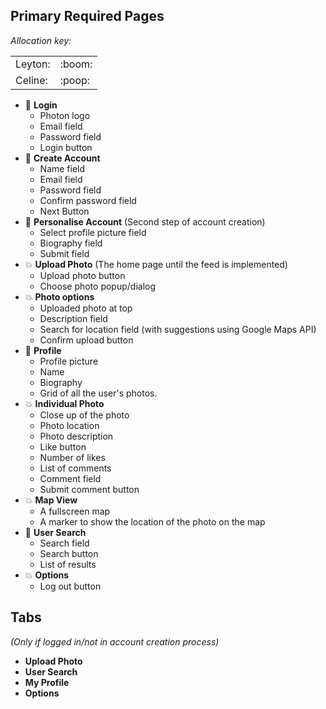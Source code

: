 ## Primary Required Pages
*Allocation key:*
<table>
<tr>
    <td>Leyton:</td>
    <td>:boom:</td>
</tr>
<tr>
    <td>Celine:</td>
    <td>:poop:</td>
</tr>
</table>

- :poop: **Login**
    - Photon logo
    - Email field
    - Password field
    - Login button
- :poop: **Create Account**
    - Name field
    - Email field
    - Password field
    - Confirm password field
    - Next Button
- :poop: **Personalise Account** (Second step of account creation)
    - Select profile picture field
    - Biography field
    - Submit field
- :boom: **Upload Photo** (The home page until the feed is implemented)
    - Upload photo button
    - Choose photo popup/dialog
- :boom: **Photo options**
    - Uploaded photo at top
    - Description field
    - Search for location field (with suggestions using Google Maps API)
    - Confirm upload button
- :poop: **Profile**
    - Profile picture
    - Name
    - Biography
    - Grid of all the user's photos.
- :boom: **Individual Photo**
    - Close up of the photo
    - Photo location
    - Photo description
    - Like button
    - Number of likes
    - List of comments
    - Comment field
    - Submit comment button
- :boom: **Map View**
    - A fullscreen map
    - A marker to show the location of the photo on the map
- :poop: **User Search**
    - Search field
    - Search button
    - List of results
- :boom: **Options**
    - Log out button

## Tabs
*(Only if logged in/not in account creation process)*

- **Upload Photo**
- **User Search**
- **My Profile**
- **Options**
